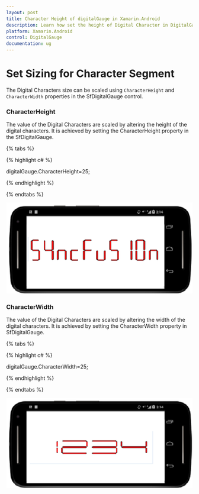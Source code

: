 ```yaml
---
layout: post
title: Character Height of digitalGauge in Xamarin.Android
description: Learn how set the height of Digital Character in DigitalGauge
platform: Xamarin.Android
control: DigitalGauge
documentation: ug
---
```


# Set Sizing for Character Segment

The Digital Characters size can be scaled using `CharacterHeight` and `CharacterWidth` properties in the SfDigitalGauge control.

### CharacterHeight

The value of the Digital Characters are scaled by altering the height of the digital characters. It is achieved by setting the CharacterHeight property in the SfDigitalGauge. 

{% tabs %}

{% highlight c# %}

digitalGauge.CharacterHeight=25;

{% endhighlight %}

{% endtabs %}

![](images/CharacterHeight.png)

### CharacterWidth

The value of the Digital Characters are scaled by altering the width of the digital characters. It is achieved by setting the CharacterWidth property in SfDigitalGauge.

{% tabs %}

{% highlight c# %}

digitalGauge.CharacterWidth=25;

{% endhighlight %}

{% endtabs %}

![](images/CharacterWidth.png)